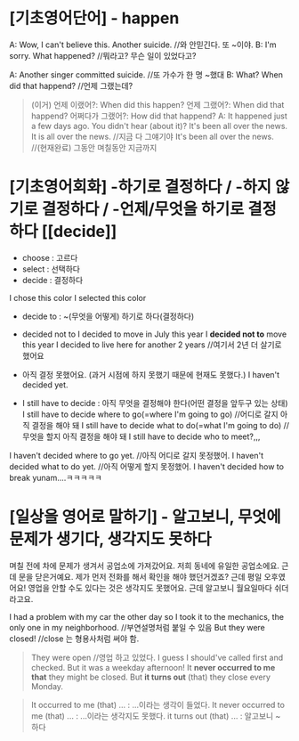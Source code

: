 # [기초영어단어] - happen
A: Wow, I can't believe this. Another suicide.  //와 안믿긴다. 또 ~이야.
B: I'm sorry. What happened?    //뭐라고? 무슨 일이 있었다고?

A: Another singer committed suicide.    //또 가수가 한 명 ~했대
B: What? When did that happend?     //언제 그랬는데? 
> (이거) 언제 이랬어?: When did this happen?
> 언제 그랬어?: When did that happend?
> 어쩌다가 그랬어?: How did that happend?
A: It happened just a few days ago. You didn't hear (about it)? It's been all over the news.
> It is all over the news.  //지금 다 그얘기야
> It's been all over the news.  //(현재완료) 그동안 며칠동안 지금까지 

# [기초영어회화] -하기로 결정하다 / -하지 않기로 결정하다 / -언제/무엇을 하기로 결정하다 [[decide]]
- choose : 고르다
- select : 선택하다
- decide : 결정하다

I chose this color
I selected this color

- decide to : ~(무엇을 어떻게) 하기로 하다(결정하다)
- decided not to
I decided to move in July this year
I **decided not to** move this year
I decided to live here for another 2 years  //여기서 2년 더 살기로 했어요

- 아직 결정 못했어요. (과거 시점에 하지 못했기 때문에 현재도 못했다.)
I haven't decided yet.

- I still have to decide : 아직 무엇을 결정해야 한다(어떤 결정을 앞두구 있는 상태)
I still have to decide where to go(=where I'm going to go)    //어디로 갈지 아직 결정을 해야 돼
I still have to decide what to do(=what I'm going to do)    //무엇을 할지 아직 결정을 해야 돼
I still have to decide who to meet?,,,

I haven't decided where to go yet.  //아직 어디로 갈지 못정했어.
I haven't decided what to do yet.   //아직 어떻게 할지 못정했어.
I haven't decided how to break yunam....ㅋㅋㅋㅋㅋ

# [일상을 영어로 말하기] - 알고보니, 무엇에 문제가 생기다, 생각지도 못하다
며칠 전에 차에 문제가 생겨서 공업소에 가져갔어요. 저희 동네에 유일한 공업소에요.
근데 문을 닫은거예요. 제가 먼저 전화를 해서 확인을 해야 했던거겠죠? 
근데 평일 오후였어요! 영업을 안할 수도 있다는 것은 생각지도 못했어요. 근데 알고보니 월요일마다 쉬더라고요.

I had a problem with my car the other day so I took it to the mechanics, 
the only one in my neighborhood.  //부연설명처럼 붙일 수 있음
But they were closed!   //close 는 형용사처럼 써야 함.
> They were open    //영업 하고 있었다.
I guess I should've called first and checked. But it was a weekday afternoon!
It **never occurred to me that** they might be closed.
But **it turns out** (that) they close every Monday.

> It occurred to me (that) ... : ...이라는 생각이 들었다.
> It never occurred to me (that) ... : ...이라는 생각지도 못했다.
> it turns out (that) ... : 알고보니 ~ 하다
